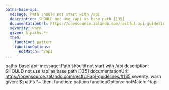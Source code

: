 ```yaml
---
paths-base-api:
  message: Path should not start with /api
  description: SHOULD not use /api as base path [135]
  documentationUrl: https://opensource.zalando.com/restful-api-guidelines/#135
  severity: warn
  given: $.paths.*~
  then:
    function: pattern
    functionOptions:
      notMatch: ^/api
...
```

paths-base-api:
  message: Path should not start with /api
  description: SHOULD not use /api as base path [135]
  documentationUrl: https://opensource.zalando.com/restful-api-guidelines/#135
  severity: warn
  given: $.paths.*~
  then:
    function: pattern
    functionOptions:
      notMatch: ^/api